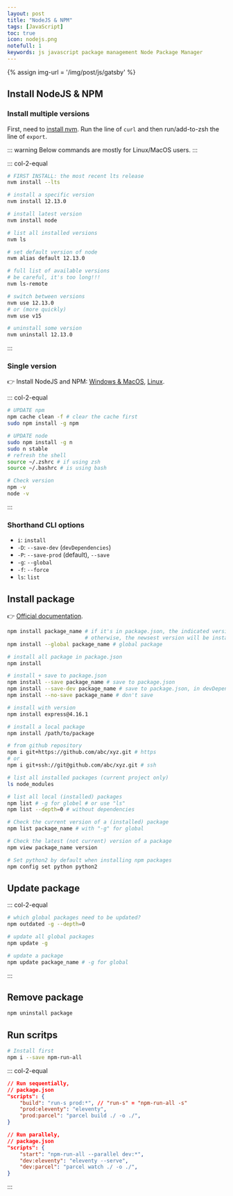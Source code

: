 ```yaml
---
layout: post
title: "NodeJS & NPM"
tags: [JavaScript]
toc: true
icon: nodejs.png
notefull: 1
keywords: js javascript package management Node Package Manager
---
```


{% assign img-url = '/img/post/js/gatsby' %}

## Install NodeJS & NPM

### Install multiple versions

First, need to [install nvm](https://github.com/nvm-sh/nvm). Run the line of `curl` and then run/add-to-zsh the line of `export`.

::: warning
Below commands are mostly for Linux/MacOS users.
:::

::: col-2-equal
``` bash
# FIRST INSTALL: the most recent lts release
nvm install --lts
```

``` bash
# install a specific version
nvm install 12.13.0
```

``` bash
# install latest version
nvm install node
```

``` bash
# list all installed versions
nvm ls
```

``` bash
# set default version of node
nvm alias default 12.13.0
```

``` bash
# full list of available versions
# be careful, it's too long!!!
nvm ls-remote
```

``` bash
# switch between versions
nvm use 12.13.0
# or (more quickly)
nvm use v15
```

``` bash
# uninstall some version
nvm uninstall 12.13.0
```
:::



### Single version

:point_right: Install NodeJS and NPM: [Windows & MacOS](https://nodejs.org/en/download), [Linux](https://github.com/nodesource/distributions/blob/master/README.md#installation-instructions).

::: col-2-equal
``` bash
# UPDATE npm
npm cache clean -f # clear the cache first
sudo npm install -g npm
```

``` bash
# UPDATE node
sudo npm install -g n
sudo n stable
# refresh the shell
source ~/.zshrc # if using zsh
source ~/.bashrc # is using bash
```

``` bash
# Check version
npm -v
node -v
```
:::

### Shorthand CLI options

<div class="two-columns-list" markdown="1">

- `i`: `install`
- `-D`: `--save-dev` (`devDependencies`)
- `-P`: `--save-prod` (default), `--save`
- `-g`: `--global`
- `-f`: `--force`
- `ls`: `list`
</div>

## Install package

👉 [Official documentation](https://docs.npmjs.com/cli/install#:~:text=Install%20the%20dependencies%20in%20the,json%20.).

``` bash
npm install package_name # if it's in package.json, the indicated version will be installed
                         # otherwise, the newsest version will be installed
npm install --global package_name # global package
```

``` bash
# install all package in package.json
npm install
```

``` bash
# install + save to package.json
npm install --save package_name # save to package.json
npm install --save-dev package_name # save to package.json, in devDependencies
npm install --no-save package_name # don't save
```

``` bash
# install with version
npm install express@4.16.1
```

``` bash
# install a local package
npm install /path/to/package
```

``` bash
# from github repository
npm i git+https://github.com/abc/xyz.git # https
# or
npm i git+ssh://git@github.com/abc/xyz.git # ssh
```

``` bash
# list all installed packages (current project only)
ls node_modules
```

``` bash
# list all local (installed) packages
npm list # -g for globel # or use "ls"
npm list --depth=0 # without dependencies

# Check the current version of a (installed) package
npm list package_name # with "-g" for global

# Check the latest (not current) version of a package
npm view package_name version
```

``` bash
# Set python2 by default when installing npm packages
npm config set python python2
```

## Update package

::: col-2-equal
``` bash
# which global packages need to be updated?
npm outdated -g --depth=0

# update all global packages
npm update -g
```

``` bash
# update a package
npm update package_name # -g for global
```
:::

## Remove package

``` bash
npm uninstall package
```

## Run scritps

``` bash
# Install first
npm i --save npm-run-all
```

::: col-2-equal

``` json
// Run sequentially,
// package.json
"scripts": {
	"build": "run-s prod:*", // "run-s" = "npm-run-all -s"
	"prod:eleventy": "eleventy",
	"prod:parcel": "parcel build ./ -o ./",
}
```

``` json
// Run parallely,
// package.json
"scripts": {
	"start": "npm-run-all --parallel dev:*",
	"dev:eleventy": "eleventy --serve",
	"dev:parcel": "parcel watch ./ -o ./",
}
```
:::